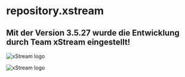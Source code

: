 # repository.xstream

## Mit der Version 3.5.27 wurde die Entwicklung durch Team xStream eingestellt!

![xStream logo](https://raw.githubusercontent.com/streamxstream/plugin.video.xstream//nightly/konsequenz.jpg)

![xStream logo](https://raw.githubusercontent.com/streamxstream/plugin.video.xstream//nightly/icon.png)
